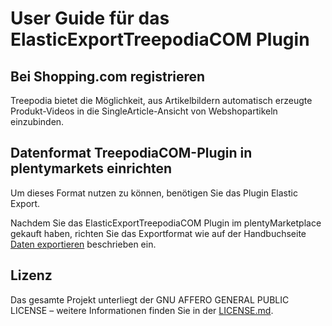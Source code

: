 
# User Guide für das ElasticExportTreepodiaCOM Plugin

<div class="container-toc"></div>

## Bei Shopping.com registrieren

Treepodia bietet die Möglichkeit, aus Artikelbildern automatisch erzeugte Produkt-Videos in die SingleArticle-Ansicht von Webshopartikeln einzubinden.

## Datenformat TreepodiaCOM-Plugin in plentymarkets einrichten

Um dieses Format nutzen zu können, benötigen Sie das Plugin Elastic Export.

Nachdem Sie das ElasticExportTreepodiaCOM Plugin im plentyMarketplace gekauft haben, richten Sie das Exportformat wie auf der Handbuchseite [Daten exportieren](https://www.plentymarkets.eu/handbuch/datenaustausch/daten-exportieren/#4) beschrieben ein.

## Lizenz

Das gesamte Projekt unterliegt der GNU AFFERO GENERAL PUBLIC LICENSE – weitere Informationen finden Sie in der [LICENSE.md](https://github.com/plentymarkets/plugin-elastic-export-twenga-com/blob/master/LICENSE.md).
